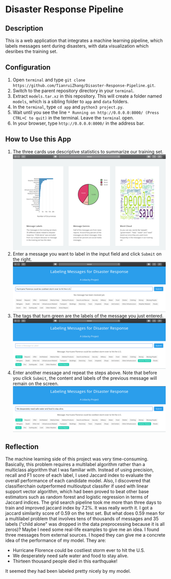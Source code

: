 # Disaster Response Pipeline
## Description
This is a web application that integrates a machine learning pipeline, which labels messages sent during disasters, with data visualization which desribes the training set.
## Configuration
1. Open `terminal` and type `git clone https://github.com/TianruiZhang/Disaster-Response-Pipeline.git`.
2. Switch to the parent repository directory in your `terminal`.
3. Extract `models.tar.xz` in this repository. This will create a folder named `models`, which is a sibling folder to `app` and `data` folders.
4. In the `terminal`, type `cd app` and `python3 project.py`.
5. Wait until you see the line `* Running on http://0.0.0.0:8000/ (Press CTRL+C to quit)` in the terminal. Leave the `terminal` open.
6. In your browser, type `http://0.0.0.0:8000/` in the address bar.
## How to Use this App
1. The three cards use descriptive statistics to summarize our training set.
![Cards](screenshots/1.png)
2. Enter a message you want to label in the input field and click `Submit` on the right.
![Input field](screenshots/2.png)
3. The tags that turn green are the labels of the message you just entered.
![Result](screenshots/3.png)
4. Enter another message and repeat the steps above. Note that before you click `Submit`, the content and labels of the previous message will remain on the screen.
![New](screenshots/4.png)
## Reflection
The machine learning side of this project was very time-consuming. Basically, this problem requires a multilabel algorithm rather than a multiclass algorithm that I was familiar with. Instead of using precision, recall and F1 score of each label, I used Jaccard index to evaluate the overall performance of each candidate model. Also, I discovered that classifierchain outperformed multioutput classifer if used with linear support vector algorithm, which had been proved to beat other base estimators such as random forest and logistic regression in terms of Jaccard indices. The grid search pipeline took me more than three days to train and improved jaccard index by 7.2%. It was really worth it. I got a jaccard similarity score of 0.59 on the test set. But what does 0.59 mean for a multilabel problem that involves tens of thousands of messages and 35 labels ("child alone" was dropped in the data preprocessing because it is all zeros)? Maybe I need some real-life examples to give me an idea. I found three messages from external sources. I hoped they can give me a concrete idea of the performance of my model. They are:
* Hurricane Florence could be costliest storm ever to hit the U.S.
* We desperately need safe water and food to stay alive.
* Thirteen thousand people died in this earthquake!

It seemed they had been labeled pretty nicely by my model.
